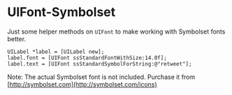 UIFont-Symbolset
================

Just some helper methods on `UIFont` to make working with Symbolset fonts better.

```objc
UILabel *label = [UILabel new];
label.font = [UIFont ssStandardFontWithSize:14.0f];
label.text = [UIFont ssStandardSymbolForString:@"retweet"];
```

Note: The actual Symbolset font is not included. Purchase it from [http://symbolset.com](http://symbolset.com/icons)
